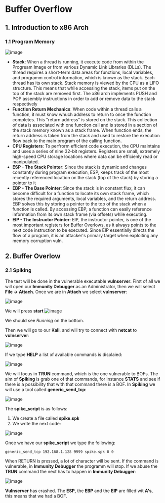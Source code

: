 # Buffer Overflow
## 1. Introduction to x86 Arch
### 1.1 Program Memory
![image](https://user-images.githubusercontent.com/43812413/132995755-5f51a287-1012-4dcf-b16d-d7b328e83b2b.png)
- **Stack**: When a thread is running, it execute code from within the Progream Image or from various Dynamic Link Libraries (DLLs). The thread requires a short-term data areas for functions, local variables, and programm control information, which is known as the stack. Each thread has its own stack. Stack memory is viewed by the CPU as a LIFO structure. This means that while accessing the stack, items put on the top of the stack are removed first. The x86 arch implements PUSH and POP assembly instructions in order to add or remove data to the stack respectively
- **Function Return Mechanics**: When code within a thread calls a function, it must know whuch address to return to once the function completes. This "return address" is stored on the stack. This collection of data is associated with one function call and is stored in a section of the stack memory known as a stack frame. When function ends, the return address is taken from the stack and used to restore the execution flow back to the main program of the calling function.
- **CPU Registers**: To perfrorm efficient code execution, the CPU maintains and uses a series of nine 32-bit registers. Registers are small, extremely high-speed CPU storage locations where data can be efficienly read or manipulated. 
- **ESP - The Stack Pointer**: Since the stack is dynamic and changes constantly during program execution, ESP, keeps track of the most recently referenced location on the stack (top of the stack) by storing a pointer to it
- **EBP - The Base Pointer**: Since the stack is in constant flux, it can become difficult for a function to locate its own stack frame, which stores the required arguments, local variables, and the return address. EBP solves this by storing a pointer to the top of the stack when a function is called. By accessing EBP, a function can easily reference information from its own stack frame (via offsets) while executing.
- **EIP - The Instructor Pointer**: EIP, the instructor pointer, is one of the most important registers for Buffer Overlows, as it always points to the next code instruction to be executed. Since EIP essentially directs the flow of a program, it is an attacker's primary target when exploiting any memory corruption vuln.

## 2. Buffer Overlow
### 2.1 Spiking
The test will be done in the vulnerable executable **vulnserver**.
First of all we will open our **Immunity Debugger** as an Administrator, then we will select **File -> Attach**. Once we are in **Attach** we select **vulnserver**:

![image](https://user-images.githubusercontent.com/43812413/132997437-1689629e-0b48-4465-b567-f2936108d58b.png)

We will press **start** ![image](https://user-images.githubusercontent.com/43812413/132997451-0cc4a42f-a8a2-4f7d-9a30-b46940c2826c.png)

We should see *Running* on the bottom.

Then we will go to our **Kali**, and will try to connect with **netcat** to **vulnserver**:

![image](https://user-images.githubusercontent.com/43812413/132997506-cbb43b46-f841-4e27-ae16-74357492a7b7.png)

If we type **HELP** a list of available commands is displaied:

![image](https://user-images.githubusercontent.com/43812413/132997545-a0cbeff8-a2da-4e97-89a2-203766dd3deb.png)

We will focus in **TRUN** command, which is the one vulnerable to BOFs.
The aim of **Spiking** is grab one of that commands, for instance **STATS** and see if there is a possibility that with that command there is a BOF. 
In **Spiking** we will use a tool called **generic_send_tcp**:

![image](https://user-images.githubusercontent.com/43812413/132997692-48c05e2e-8155-4107-affc-725060ac9872.png)

The **spike_script** is as follows:
  1. We create a file called **spike.spk**
  2. We write the next code:
  
  ![image](https://user-images.githubusercontent.com/43812413/132997862-54e3f8e6-2901-4f0a-8166-8eddea427c5a.png)
  
Once we have our **spike_script** we type the following:
```bash
generic_send_tcp 192.168.1.128 9999 spike.spk 0 0
```
When RETURN is pressed, a lot of character will be sent. If the command is vulnerable, in **Immunity Debugger** the programm will stop.
If we abuse the **TRUN** command the next has to happen in **Immunity Debugger**:

![image](https://user-images.githubusercontent.com/43812413/132997921-230378fa-d21a-4c02-b905-ef61d7eee7ab.png)

**Vulnserver** has crashed. The **ESP**, the **EBP** and the **EIP** are filled wit **A's**, this means that we had a BOF.





